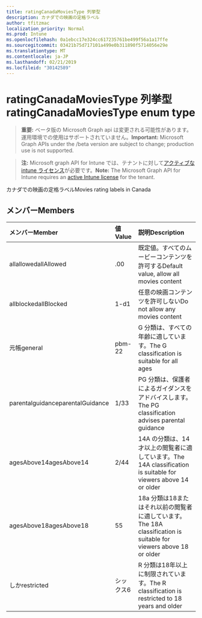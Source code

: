 ```yaml
---
title: ratingCanadaMoviesType 列挙型
description: カナダでの映画の定格ラベル
author: tfitzmac
localization_priority: Normal
ms.prod: Intune
ms.openlocfilehash: 0a1ebcc17e324cc617235761be499f56a1a17ffe
ms.sourcegitcommit: 03421b75d717101a499e0b311890f5714056e29e
ms.translationtype: MT
ms.contentlocale: ja-JP
ms.lasthandoff: 02/21/2019
ms.locfileid: "30142589"
---
```

# <a name="ratingcanadamoviestype-enum-type"></a><span data-ttu-id="8ab10-103">ratingCanadaMoviesType 列挙型</span><span class="sxs-lookup"><span data-stu-id="8ab10-103">ratingCanadaMoviesType enum type</span></span>

> <span data-ttu-id="8ab10-104">**重要:** ベータ版の Microsoft Graph api は変更される可能性があります。運用環境での使用はサポートされていません。</span><span class="sxs-lookup"><span data-stu-id="8ab10-104">**Important:** Microsoft Graph APIs under the /beta version are subject to change; production use is not supported.</span></span>

> <span data-ttu-id="8ab10-105">**注:** Microsoft graph API for Intune では、テナントに対して[アクティブな intune ライセンス](https://go.microsoft.com/fwlink/?linkid=839381)が必要です。</span><span class="sxs-lookup"><span data-stu-id="8ab10-105">**Note:** The Microsoft Graph API for Intune requires an [active Intune license](https://go.microsoft.com/fwlink/?linkid=839381) for the tenant.</span></span>

<span data-ttu-id="8ab10-106">カナダでの映画の定格ラベル</span><span class="sxs-lookup"><span data-stu-id="8ab10-106">Movies rating labels in Canada</span></span>

## <a name="members"></a><span data-ttu-id="8ab10-107">メンバー</span><span class="sxs-lookup"><span data-stu-id="8ab10-107">Members</span></span>
|<span data-ttu-id="8ab10-108">メンバー</span><span class="sxs-lookup"><span data-stu-id="8ab10-108">Member</span></span>|<span data-ttu-id="8ab10-109">値</span><span class="sxs-lookup"><span data-stu-id="8ab10-109">Value</span></span>|<span data-ttu-id="8ab10-110">説明</span><span class="sxs-lookup"><span data-stu-id="8ab10-110">Description</span></span>|
|:---|:---|:---|
|<span data-ttu-id="8ab10-111">allallowed</span><span class="sxs-lookup"><span data-stu-id="8ab10-111">allAllowed</span></span>|<span data-ttu-id="8ab10-112">.0</span><span class="sxs-lookup"><span data-stu-id="8ab10-112">0</span></span>|<span data-ttu-id="8ab10-113">既定値。すべてのムービーコンテンツを許可する</span><span class="sxs-lookup"><span data-stu-id="8ab10-113">Default value, allow all movies content</span></span>|
|<span data-ttu-id="8ab10-114">allblocked</span><span class="sxs-lookup"><span data-stu-id="8ab10-114">allBlocked</span></span>|<span data-ttu-id="8ab10-115">1-d</span><span class="sxs-lookup"><span data-stu-id="8ab10-115">1</span></span>|<span data-ttu-id="8ab10-116">任意の映画コンテンツを許可しない</span><span class="sxs-lookup"><span data-stu-id="8ab10-116">Do not allow any movies content</span></span>|
|<span data-ttu-id="8ab10-117">元帳</span><span class="sxs-lookup"><span data-stu-id="8ab10-117">general</span></span>|<span data-ttu-id="8ab10-118">pbm-2</span><span class="sxs-lookup"><span data-stu-id="8ab10-118">2</span></span>|<span data-ttu-id="8ab10-119">G 分類は、すべての年齢に適しています。</span><span class="sxs-lookup"><span data-stu-id="8ab10-119">The G classification is suitable for all ages</span></span>|
|<span data-ttu-id="8ab10-120">parentalguidance</span><span class="sxs-lookup"><span data-stu-id="8ab10-120">parentalGuidance</span></span>|<span data-ttu-id="8ab10-121">1/3</span><span class="sxs-lookup"><span data-stu-id="8ab10-121">3</span></span>|<span data-ttu-id="8ab10-122">PG 分類は、保護者によるガイダンスをアドバイスします。</span><span class="sxs-lookup"><span data-stu-id="8ab10-122">The PG classification advises parental guidance</span></span>|
|<span data-ttu-id="8ab10-123">agesAbove14</span><span class="sxs-lookup"><span data-stu-id="8ab10-123">agesAbove14</span></span>|<span data-ttu-id="8ab10-124">2/4</span><span class="sxs-lookup"><span data-stu-id="8ab10-124">4</span></span>|<span data-ttu-id="8ab10-125">14A の分類は、14才以上の閲覧者に適しています。</span><span class="sxs-lookup"><span data-stu-id="8ab10-125">The 14A classification is suitable for viewers above 14 or older</span></span>|
|<span data-ttu-id="8ab10-126">agesAbove18</span><span class="sxs-lookup"><span data-stu-id="8ab10-126">agesAbove18</span></span>|<span data-ttu-id="8ab10-127">5</span><span class="sxs-lookup"><span data-stu-id="8ab10-127">5</span></span>|<span data-ttu-id="8ab10-128">18a 分類は18またはそれ以前の閲覧者に適しています。</span><span class="sxs-lookup"><span data-stu-id="8ab10-128">The 18A classification is suitable for viewers above 18 or older</span></span>|
|<span data-ttu-id="8ab10-129">しか</span><span class="sxs-lookup"><span data-stu-id="8ab10-129">restricted</span></span>|<span data-ttu-id="8ab10-130">シックス</span><span class="sxs-lookup"><span data-stu-id="8ab10-130">6</span></span>|<span data-ttu-id="8ab10-131">R 分類は18年以上に制限されています。</span><span class="sxs-lookup"><span data-stu-id="8ab10-131">The R classification is restricted to 18 years and older</span></span>|




